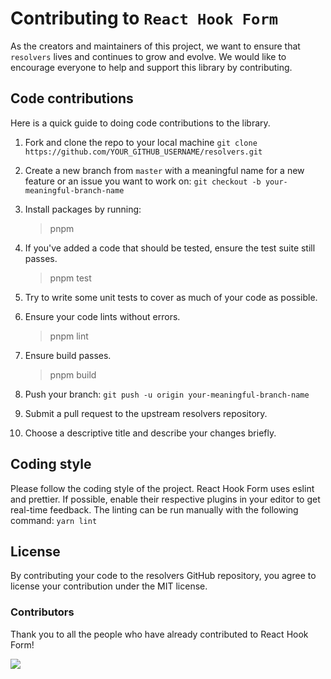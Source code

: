 # Contributing to `React Hook Form`

As the creators and maintainers of this project, we want to ensure that `resolvers` lives and continues to grow and evolve. We would like to encourage everyone to help and support this library by contributing.

## Code contributions

Here is a quick guide to doing code contributions to the library.

1. Fork and clone the repo to your local machine `git clone https://github.com/YOUR_GITHUB_USERNAME/resolvers.git`

2. Create a new branch from `master` with a meaningful name for a new feature or an issue you want to work on: `git checkout -b your-meaningful-branch-name`

3. Install packages by running:

   > pnpm

4. If you've added a code that should be tested, ensure the test suite still passes.

   > pnpm test

5. Try to write some unit tests to cover as much of your code as possible.

6. Ensure your code lints without errors.

   > pnpm lint

7. Ensure build passes.

   > pnpm build

8. Push your branch: `git push -u origin your-meaningful-branch-name`

9. Submit a pull request to the upstream resolvers repository.

10. Choose a descriptive title and describe your changes briefly.

## Coding style

Please follow the coding style of the project. React Hook Form uses eslint and prettier. If possible, enable their respective plugins in your editor to get real-time feedback. The linting can be run manually with the following command: `yarn lint`

## License

By contributing your code to the resolvers GitHub repository, you agree to license your contribution under the MIT license.

### Contributors

Thank you to all the people who have already contributed to React Hook Form!

<img src="https://opencollective.com/react-hook-form/contributors.svg?width=950" />
